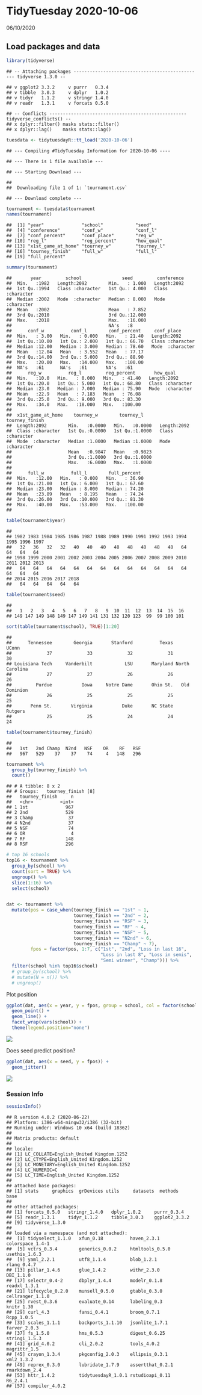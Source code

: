 TidyTuesday 2020-10-06
================
06/10/2020

## Load packages and data

``` r
library(tidyverse)
```

    ## -- Attaching packages ------------------------------------------------ tidyverse 1.3.0 --

    ## v ggplot2 3.3.2     v purrr   0.3.4
    ## v tibble  3.0.3     v dplyr   1.0.2
    ## v tidyr   1.1.2     v stringr 1.4.0
    ## v readr   1.3.1     v forcats 0.5.0

    ## -- Conflicts --------------------------------------------------- tidyverse_conflicts() --
    ## x dplyr::filter() masks stats::filter()
    ## x dplyr::lag()    masks stats::lag()

``` r
tuesdata <- tidytuesdayR::tt_load('2020-10-06')
```

    ## --- Compiling #TidyTuesday Information for 2020-10-06 ----

    ## --- There is 1 file available ---

    ## --- Starting Download ---

    ## 
    ##  Downloading file 1 of 1: `tournament.csv`

    ## --- Download complete ---

``` r
tournament <- tuesdata$tournament
names(tournament)
```

    ##  [1] "year"              "school"            "seed"             
    ##  [4] "conference"        "conf_w"            "conf_l"           
    ##  [7] "conf_percent"      "conf_place"        "reg_w"            
    ## [10] "reg_l"             "reg_percent"       "how_qual"         
    ## [13] "x1st_game_at_home" "tourney_w"         "tourney_l"        
    ## [16] "tourney_finish"    "full_w"            "full_l"           
    ## [19] "full_percent"

``` r
summary(tournament)
```

    ##       year         school               seed         conference       
    ##  Min.   :1982   Length:2092        Min.   : 1.000   Length:2092       
    ##  1st Qu.:1994   Class :character   1st Qu.: 4.000   Class :character  
    ##  Median :2002   Mode  :character   Median : 8.000   Mode  :character  
    ##  Mean   :2002                      Mean   : 7.852                     
    ##  3rd Qu.:2010                      3rd Qu.:12.000                     
    ##  Max.   :2018                      Max.   :16.000                     
    ##                                    NA's   :8                          
    ##      conf_w          conf_l        conf_percent     conf_place       
    ##  Min.   : 3.00   Min.   : 0.000   Min.   : 21.40   Length:2092       
    ##  1st Qu.:10.00   1st Qu.: 2.000   1st Qu.: 66.70   Class :character  
    ##  Median :12.00   Median : 3.000   Median : 78.60   Mode  :character  
    ##  Mean   :12.04   Mean   : 3.552   Mean   : 77.17                     
    ##  3rd Qu.:14.00   3rd Qu.: 5.000   3rd Qu.: 88.90                     
    ##  Max.   :20.00   Max.   :14.000   Max.   :100.00                     
    ##  NA's   :61      NA's   :61       NA's   :61                         
    ##      reg_w          reg_l         reg_percent       how_qual        
    ##  Min.   :10.0   Min.   : 0.000   Min.   : 41.40   Length:2092       
    ##  1st Qu.:20.0   1st Qu.: 5.000   1st Qu.: 68.80   Class :character  
    ##  Median :23.0   Median : 7.000   Median : 75.90   Mode  :character  
    ##  Mean   :22.9   Mean   : 7.183   Mean   : 76.08                     
    ##  3rd Qu.:25.0   3rd Qu.: 9.000   3rd Qu.: 83.30                     
    ##  Max.   :34.0   Max.   :18.000   Max.   :100.00                     
    ##                                                                     
    ##  x1st_game_at_home    tourney_w        tourney_l      tourney_finish    
    ##  Length:2092        Min.   :0.0000   Min.   :0.0000   Length:2092       
    ##  Class :character   1st Qu.:0.0000   1st Qu.:1.0000   Class :character  
    ##  Mode  :character   Median :1.0000   Median :1.0000   Mode  :character  
    ##                     Mean   :0.9847   Mean   :0.9823                     
    ##                     3rd Qu.:1.0000   3rd Qu.:1.0000                     
    ##                     Max.   :6.0000   Max.   :1.0000                     
    ##                                                                         
    ##      full_w          full_l        full_percent   
    ##  Min.   :12.00   Min.   : 0.000   Min.   : 36.90  
    ##  1st Qu.:21.00   1st Qu.: 6.000   1st Qu.: 67.60  
    ##  Median :23.00   Median : 8.000   Median : 74.20  
    ##  Mean   :23.89   Mean   : 8.195   Mean   : 74.24  
    ##  3rd Qu.:26.00   3rd Qu.:10.000   3rd Qu.: 81.30  
    ##  Max.   :40.00   Max.   :53.000   Max.   :100.00  
    ## 

``` r
table(tournament$year)
```

    ## 
    ## 1982 1983 1984 1985 1986 1987 1988 1989 1990 1991 1992 1993 1994 1995 1996 1997 
    ##   32   36   32   32   40   40   40   48   48   48   48   48   64   64   64   64 
    ## 1998 1999 2000 2001 2002 2003 2004 2005 2006 2007 2008 2009 2010 2011 2012 2013 
    ##   64   64   64   64   64   64   64   64   64   64   64   64   64   64   64   64 
    ## 2014 2015 2016 2017 2018 
    ##   64   64   64   64   64

``` r
table(tournament$seed)
```

    ## 
    ##   1   2   3   4   5   6   7   8   9  10  11  12  13  14  15  16 
    ## 149 147 149 148 149 147 149 141 131 132 120 123  99  99 100 101

``` r
sort(table(tournament$school), TRUE)[1:20]
```

    ## 
    ##      Tennessee        Georgia       Stanford          Texas          UConn 
    ##             37             33             32             31             30 
    ## Louisiana Tech     Vanderbilt            LSU       Maryland North Carolina 
    ##             27             27             26             26             26 
    ##         Purdue           Iowa     Notre Dame       Ohio St.   Old Dominion 
    ##             26             25             25             25             25 
    ##       Penn St.       Virginia           Duke       NC State        Rutgers 
    ##             25             25             24             24             24

``` r
table(tournament$tourney_finish)
```

    ## 
    ##   1st   2nd Champ  N2nd   NSF    OR    RF   RSF 
    ##   967   529    37    37    74     4   148   296

``` r
tournament %>%
  group_by(tourney_finish) %>%
  count()
```

    ## # A tibble: 8 x 2
    ## # Groups:   tourney_finish [8]
    ##   tourney_finish     n
    ##   <chr>          <int>
    ## 1 1st              967
    ## 2 2nd              529
    ## 3 Champ             37
    ## 4 N2nd              37
    ## 5 NSF               74
    ## 6 OR                 4
    ## 7 RF               148
    ## 8 RSF              296

``` r
# top 16 schools
top16 <- tournament %>%
  group_by(school) %>%
  count(sort = TRUE) %>%
  ungroup() %>%
  slice(1:16) %>%
  select(school)


dat <- tournament %>%
  mutate(pos = case_when(tourney_finish == "1st" ~ 1,
                         tourney_finish == "2nd" ~ 2,
                         tourney_finish == "RSF" ~ 3,
                         tourney_finish == "RF" ~ 4,
                         tourney_finish == "NSF" ~ 5,
                         tourney_finish == "N2nd" ~ 6,
                         tourney_finish == "Champ" ~ 7),
         fpos = factor(pos, 1:7, c("1st", "2nd", "Loss in last 16", 
                                   "Loss in last 8", "Loss in semis", 
                                   "Semi winner", "Champ"))) %>%
  filter(school %in% top16$school)
  # group_by(school) %>%
  # mutate(N = n()) %>% 
  # ungroup()
```

Plot position

``` r
ggplot(dat, aes(x = year, y = fpos, group = school, col = factor(school))) +
  geom_point() +
  geom_line() + 
  facet_wrap(vars(school)) + 
  theme(legend.position="none")
```

![](readme_files/figure-gfm/unnamed-chunk-4-1.png)<!-- -->

Does seed predict position?

``` r
ggplot(dat, aes(x = seed, y = fpos)) +
  geom_jitter()
```

![](readme_files/figure-gfm/unnamed-chunk-5-1.png)<!-- -->

### Session Info

``` r
sessionInfo()
```

    ## R version 4.0.2 (2020-06-22)
    ## Platform: i386-w64-mingw32/i386 (32-bit)
    ## Running under: Windows 10 x64 (build 18362)
    ## 
    ## Matrix products: default
    ## 
    ## locale:
    ## [1] LC_COLLATE=English_United Kingdom.1252 
    ## [2] LC_CTYPE=English_United Kingdom.1252   
    ## [3] LC_MONETARY=English_United Kingdom.1252
    ## [4] LC_NUMERIC=C                           
    ## [5] LC_TIME=English_United Kingdom.1252    
    ## 
    ## attached base packages:
    ## [1] stats     graphics  grDevices utils     datasets  methods   base     
    ## 
    ## other attached packages:
    ## [1] forcats_0.5.0   stringr_1.4.0   dplyr_1.0.2     purrr_0.3.4    
    ## [5] readr_1.3.1     tidyr_1.1.2     tibble_3.0.3    ggplot2_3.3.2  
    ## [9] tidyverse_1.3.0
    ## 
    ## loaded via a namespace (and not attached):
    ##  [1] tidyselect_1.1.0   xfun_0.18          haven_2.3.1        colorspace_1.4-1  
    ##  [5] vctrs_0.3.4        generics_0.0.2     htmltools_0.5.0    usethis_1.6.3     
    ##  [9] yaml_2.2.1         utf8_1.1.4         blob_1.2.1         rlang_0.4.7       
    ## [13] pillar_1.4.6       glue_1.4.2         withr_2.3.0        DBI_1.1.0         
    ## [17] selectr_0.4-2      dbplyr_1.4.4       modelr_0.1.8       readxl_1.3.1      
    ## [21] lifecycle_0.2.0    munsell_0.5.0      gtable_0.3.0       cellranger_1.1.0  
    ## [25] rvest_0.3.6        evaluate_0.14      labeling_0.3       knitr_1.30        
    ## [29] curl_4.3           fansi_0.4.1        broom_0.7.1        Rcpp_1.0.5        
    ## [33] scales_1.1.1       backports_1.1.10   jsonlite_1.7.1     farver_2.0.3      
    ## [37] fs_1.5.0           hms_0.5.3          digest_0.6.25      stringi_1.5.3     
    ## [41] grid_4.0.2         cli_2.0.2          tools_4.0.2        magrittr_1.5      
    ## [45] crayon_1.3.4       pkgconfig_2.0.3    ellipsis_0.3.1     xml2_1.3.2        
    ## [49] reprex_0.3.0       lubridate_1.7.9    assertthat_0.2.1   rmarkdown_2.4     
    ## [53] httr_1.4.2         tidytuesdayR_1.0.1 rstudioapi_0.11    R6_2.4.1          
    ## [57] compiler_4.0.2
